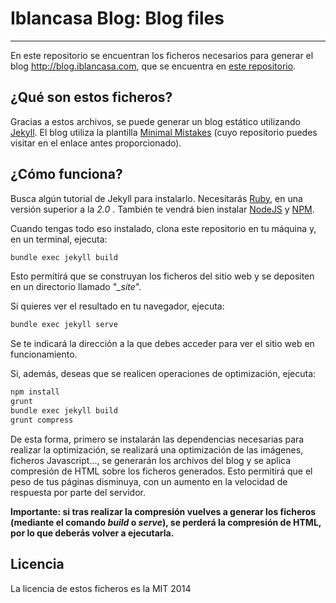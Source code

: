 # Iblancasa Blog: Blog files
***

En este repositorio se encuentran los ficheros necesarios para generar el blog http://blog.iblancasa.com,
que se encuentra en [este repositorio]().

## ¿Qué son estos ficheros?
Gracias a estos archivos, se puede generar un blog estático utilizando  [Jekyll](https://jekyllrb.com/). El blog utiliza la plantilla [Minimal Mistakes](http://mmistakes.github.io/minimal-mistakes) (cuyo repositorio puedes visitar en el enlace antes proporcionado).


## ¿Cómo funciona?
Busca algún tutorial de Jekyll para instalarlo. Necesitarás [Ruby](https://www.ruby-lang.org/), en una versión superior a la *2.0* .
También te vendrá bien instalar [NodeJS](https://nodejs.org/) y [NPM](https://www.npmjs.com/).

Cuando tengas todo eso instalado, clona este repositorio en tu máquina y, en un terminal, ejecuta:

```bash
bundle exec jekyll build
```

Esto permitirá que se construyan los ficheros del sitio web y se depositen en un directorio llamado "*_site*".

Si quieres ver el resultado en tu navegador, ejecuta:

```bash
bundle exec jekyll serve
```

Se te indicará la dirección a la que debes acceder para ver el sitio web en funcionamiento.

Si, además, deseas que se realicen operaciones de optimización, ejecuta:

```bash
npm install
grunt
bundle exec jekyll build
grunt compress
```

De esta forma, primero se instalarán las dependencias necesarias para realizar la optimización, se realizará una optimización de las imágenes, ficheros Javascript..., se generarán los archivos del blog y se aplica compresión de HTML sobre los ficheros generados. Esto permitirá que el peso de tus páginas disminuya, con un aumento en la velocidad de respuesta por parte del servidor.

**Importante: si tras realizar la compresión vuelves a generar los ficheros (mediante el comando *build* o *serve*), se perderá la compresión de HTML, por lo que deberás volver a ejecutarla.**



## Licencia
La licencia de estos ficheros es la MIT 2014
